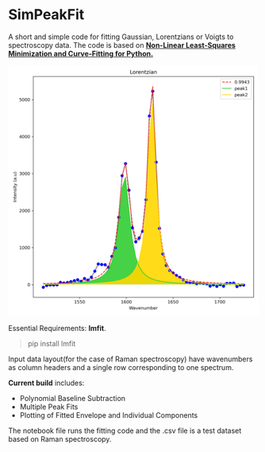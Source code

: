 # SimPeakFit

A short and simple code for fitting Gaussian, Lorentzians or Voigts to spectroscopy data. The code is based on [**Non-Linear Least-Squares Minimization and Curve-Fitting for Python.**](https://lmfit.github.io/lmfit-py/ "LMFIT webpage")

<img src="https://github.com/Squig-Liang/SimPeakFit/blob/master/sample.png" alt="An Example Fit" width="600"/>

Essential Requirements: **lmfit**. 
>pip install lmfit

Input data layout(for the case of Raman spectroscopy) have wavenumbers as column headers and a single row corresponding to one spectrum.

**Current build** includes:
- Polynomial Baseline Subtraction
- Multiple Peak Fits
- Plotting of Fitted Envelope and Individual Components

The notebook file runs the fitting code and the .csv file is a test dataset based on Raman spectroscopy.
